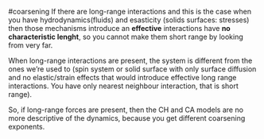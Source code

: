 #coarsening
If there are long-range interactions and this is the case when you have hydrodynamics(fluids) and esasticity (solids surfaces: stresses) then those mechanisms introduce an **effective** interactions have **no characteristic lenght**, so you cannot make them short range by looking from very far.

When long-range interactions are present, the system is different from the ones we’re used to (spin system or solid surface with only surface diffusion and no elastic/strain effects that would introduce effective long range interactions. You have only nearest neighbour interaction, that is short range).

So, if long-range forces are present, then the CH and CA models are no more descriptive of the dynamics, because you get different coarsening exponents.